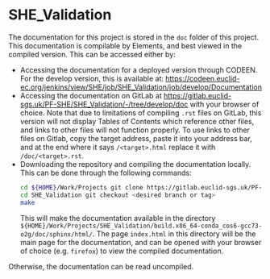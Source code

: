 # SHE_Validation

The documentation for this project is stored in the `doc` folder of this project. This documentation is compilable by
Elements, and best viewed in the compiled version. This can be accessed either by:

* Accessing the documentation for a deployed version through CODEEN. For the develop version, this is available
  at: https://codeen.euclid-ec.org/jenkins/view/SHE/job/SHE_Validation/job/develop/Documentation
* Accessing the documentation on GitLab at https://gitlab.euclid-sgs.uk/PF-SHE/SHE_Validation/-/tree/develop/doc with
  your browser of choice. Note that due to limitations of compiling ``.rst`` files on GitLab, this version will not
  display Tables of Contents which reference other files, and links to other files will not function properly. To use links to
  other files on Gitlab, copy the target address, paste it into your address bar, and at the end where it says `/<target>.html`
  replace it with `/doc/<target>.rst`.
* Downloading the repository and compiling the documentation locally. This can be done through the following commands:
  ```bash
  cd ${HOME}/Work/Projects git clone https://gitlab.euclid-sgs.uk/PF-SHE/SHE_Validation.git
  cd SHE_Validation git checkout <desired branch or tag>
  make
  ```
  This will make the documentation available in the
  directory `${HOME}/Work/Projects/SHE_Validation/build.x86_64-conda_cos6-gcc73-o2g/doc/sphinx/html/`. The
  page `index.html` in this directory will be the main page for the documentation, and can be opened with your browser
  of choice (e.g. `firefox`) to view the compiled documentation.

Otherwise, the documentation can be read uncompiled.
